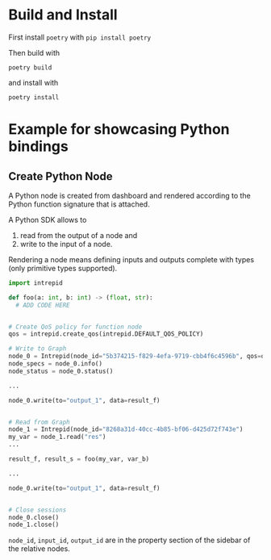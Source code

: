 # Build and Install

First install `poetry` with `pip install poetry`

Then build with

`poetry build`

and install with

`poetry install`



# Example for showcasing Python bindings

## Create Python Node

A Python node is created from dashboard and rendered according to the Python function signature that is attached.

A Python SDK allows to
1. read from the output of a node and
2. write to the input of a node.

Rendering a node means defining inputs and outputs complete with types (only primitive types supported).

```python
import intrepid

def foo(a: int, b: int) -> (float, str):
  # ADD CODE HERE


# Create QoS policy for function node
qos = intrepid.create_qos(intrepid.DEFAULT_QOS_POLICY)

# Write to Graph
node_0 = Intrepid(node_id="5b374215-f829-4efa-9719-cbb4f6c4596b", qos=qos)
node_specs = node_0.info()
node_status = node_0.status()

...

node_0.write(to="output_1", data=result_f)


# Read from Graph
node_1 = Intrepid(node_id="8268a31d-40cc-4b85-bf06-d425d72f743e")
my_var = node_1.read("res")
...

result_f, result_s = foo(my_var, var_b)

...

node_0.write(to="output_1", data=result_f)


# Close sessions
node_0.close()
node_1.close()
```

`node_id`, `input_id`, `output_id` are in the property section of the sidebar of the relative nodes.